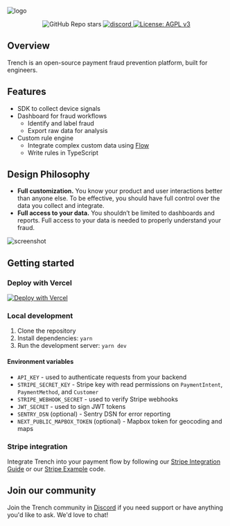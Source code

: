![logo](https://github.com/trytrench/trench/assets/9043913/14508389-2126-488a-8b22-303d43e9d923)

<p align="center">
    <img alt="GitHub Repo stars" src="https://img.shields.io/github/stars/trytrench/trench?style=social">
    <a href="https://discord.gg/JPwzAumy">
        <img src="https://img.shields.io/badge/Discord-Join%20us-%237289da?logo=discord" alt="discord">
    </a>
    <a href="https://github.com/trytrench/trench/blob/main/LICENSE">
        <img alt="License: AGPL v3" src="https://img.shields.io/github/license/trytrench/trench" />
    </a>
</p>

## Overview

Trench is an open-source payment fraud prevention platform, built for engineers.

## Features

- SDK to collect device signals
- Dashboard for fraud workflows
    - Identify and label fraud
    - Export raw data for analysis
- Custom rule engine
    - Integrate complex custom data using [Flow](https://github.com/trytrench/flow)
    - Write rules in TypeScript
 
## Design Philosophy

- **Full customization.** You know your product and user interactions better than anyone else. To be effective, you should have full control over the data you collect and integrate.
- **Full access to your data.** You shouldn’t be limited to dashboards and reports. Full access to your data is needed to properly understand your fraud.

![screenshot](https://github.com/trytrench/trench/assets/9043913/e655c6dc-849f-406b-b528-a39b91a76cc6)

## Getting started

### Deploy with Vercel

[![Deploy with Vercel](https://vercel.com/button)](https://vercel.com/new/clone?repository-url=https%3A%2F%2Fgithub.com%2Ftrytrench%2Ftrench%2Ftree%2Fmain%2Fdashboard&repository-name=trench-demo&project-name=trench-demo&env=ADMIN_USERNAME,ADMIN_PASSWORD,STRIPE_SECRET_KEY,STRIPE_WEBHOOK_SECRET,API_KEY,JWT_SECRET&stores=[{"type":"postgres"}])

### Local development

1. Clone the repository
2. Install dependencies: `yarn`
3. Run the development server: `yarn dev`

#### Environment variables

- `API_KEY` - used to authenticate requests from your backend
- `STRIPE_SECRET_KEY` - Stripe key with read permissions on `PaymentIntent`, `PaymentMethod`, and `Customer`
- `STRIPE_WEBHOOK_SECRET` - used to verify Stripe webhooks
- `JWT_SECRET` - used to sign JWT tokens
- `SENTRY_DSN` (optional) - Sentry DSN for error reporting
- `NEXT_PUBLIC_MAPBOX_TOKEN` (optional) - Mapbox token for geocoding and maps

### Stripe integration

Integrate Trench into your payment flow by following our [Stripe Integration Guide](https://docs.trytrench.com/stripe-integration) or our [Stripe Example](https://github.com/trytrench/stripe-example) code.

## Join our community

Join the Trench community in [Discord](https://discord.gg/JPwzAumy) if you need support or have anything you'd like to ask. We'd love to chat!
